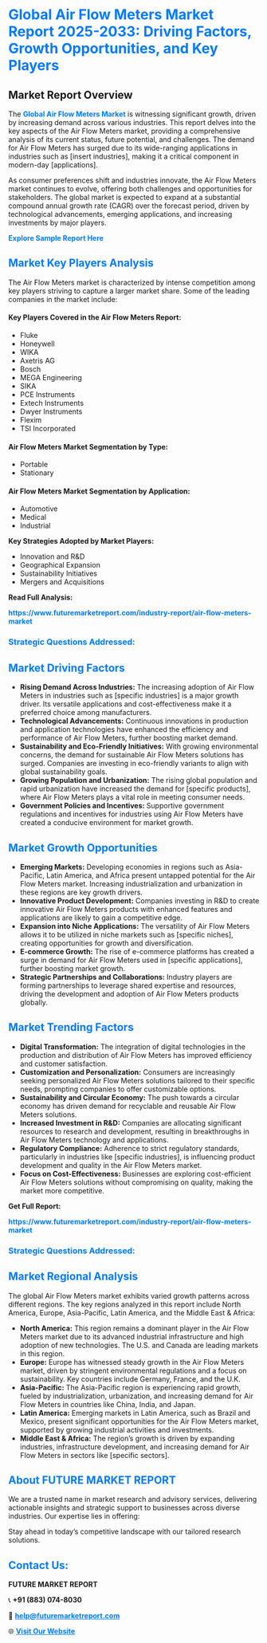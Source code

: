 <h1 style="color: #007BFF;">Global Air Flow Meters Market Report 2025-2033: Driving Factors, Growth Opportunities, and Key Players</h1>

<section id="overview">
<h2>Market Report Overview</h2>
<p>The <a href="https://www.futuremarketreport.com/industry-report/air-flow-meters-market" style="color: #007BFF; text-decoration: none;"><strong>Global Air Flow Meters Market</strong></a> is witnessing significant growth, driven by increasing demand across various industries. This report delves into the key aspects of the Air Flow Meters market, providing a comprehensive analysis of its current status, future potential, and challenges. The demand for Air Flow Meters has surged due to its wide-ranging applications in industries such as [insert industries], making it a critical component in modern-day [applications].</p>
<p>As consumer preferences shift and industries innovate, the Air Flow Meters market continues to evolve, offering both challenges and opportunities for stakeholders. The global market is expected to expand at a substantial compound annual growth rate (CAGR) over the forecast period, driven by technological advancements, emerging applications, and increasing investments by major players.</p>
</section>

<section id="overview">
<p><a href="https://www.futuremarketreport.com/request-sample/reportId=58689" style="color: #007BFF; text-decoration: none;"><strong>Explore Sample Report Here</strong></a></p>
</section>

<section id="key-players">
<h2 style="color: #007BFF;">Market Key Players Analysis</h2>
<p>The Air Flow Meters market is characterized by intense competition among key players striving to capture a larger market share. Some of the leading companies in the market include:</p>
<h4>Key Players Covered in the Air Flow Meters Report:</h4>
<ul><li>Fluke</li><li>Honeywell</li><li>WIKA</li><li>Axetris AG</li><li>Bosch</li><li>MEGA Engineering</li><li>SIKA</li><li>PCE Instruments</li><li>Extech Instruments</li><li>Dwyer Instruments</li><li>Flexim</li><li>TSI Incorporated</li></ul>
<h4>Air Flow Meters Market Segmentation by Type:</h4>
<ul><li>Portable</li><li>Stationary</li></ul>

<h4>Air Flow Meters Market Segmentation by Application:</h4>
<ul><li>Automotive</li><li>Medical</li><li>Industrial</li></ul>
<p><strong>Key Strategies Adopted by Market Players:</strong></p>
<ul>
<li>Innovation and R&D</li>
<li>Geographical Expansion</li>
<li>Sustainability Initiatives</li>
<li>Mergers and Acquisitions</li>
</ul>
</section>

<section>
<p><strong>Read Full Analysis: </strong></p><a href="https://www.futuremarketreport.com/industry-report/air-flow-meters-market" style="color: #007BFF; text-decoration: none;"><strong>https://www.futuremarketreport.com/industry-report/air-flow-meters-market</strong></a>
<h3 style="color: #007BFF;">Strategic Questions Addressed:</h3>
</section>

<section id="driving-factors">
<h2 style="color: #007BFF;">Market Driving Factors</h2>
<ul>
<li><strong>Rising Demand Across Industries:</strong> The increasing adoption of Air Flow Meters in industries such as [specific industries] is a major growth driver. Its versatile applications and cost-effectiveness make it a preferred choice among manufacturers.</li>
<li><strong>Technological Advancements:</strong> Continuous innovations in production and application technologies have enhanced the efficiency and performance of Air Flow Meters, further boosting market demand.</li>
<li><strong>Sustainability and Eco-Friendly Initiatives:</strong> With growing environmental concerns, the demand for sustainable Air Flow Meters solutions has surged. Companies are investing in eco-friendly variants to align with global sustainability goals.</li>
<li><strong>Growing Population and Urbanization:</strong> The rising global population and rapid urbanization have increased the demand for [specific products], where Air Flow Meters plays a vital role in meeting consumer needs.</li>
<li><strong>Government Policies and Incentives:</strong> Supportive government regulations and incentives for industries using Air Flow Meters have created a conducive environment for market growth.</li>
</ul>
</section>

<section id="growth-opportunities">
<h2 style="color: #007BFF;">Market Growth Opportunities</h2>
<ul>
<li><strong>Emerging Markets:</strong> Developing economies in regions such as Asia-Pacific, Latin America, and Africa present untapped potential for the Air Flow Meters market. Increasing industrialization and urbanization in these regions are key growth drivers.</li>
<li><strong>Innovative Product Development:</strong> Companies investing in R&D to create innovative Air Flow Meters products with enhanced features and applications are likely to gain a competitive edge.</li>
<li><strong>Expansion into Niche Applications:</strong> The versatility of Air Flow Meters allows it to be utilized in niche markets such as [specific niches], creating opportunities for growth and diversification.</li>
<li><strong>E-commerce Growth:</strong> The rise of e-commerce platforms has created a surge in demand for Air Flow Meters used in [specific applications], further boosting market growth.</li>
<li><strong>Strategic Partnerships and Collaborations:</strong> Industry players are forming partnerships to leverage shared expertise and resources, driving the development and adoption of Air Flow Meters products globally.</li>
</ul>
</section>

<section id="trending-factors">
<h2 style="color: #007BFF;">Market Trending Factors</h2>
<ul>
<li><strong>Digital Transformation:</strong> The integration of digital technologies in the production and distribution of Air Flow Meters has improved efficiency and customer satisfaction.</li>
<li><strong>Customization and Personalization:</strong> Consumers are increasingly seeking personalized Air Flow Meters solutions tailored to their specific needs, prompting companies to offer customizable options.</li>
<li><strong>Sustainability and Circular Economy:</strong> The push towards a circular economy has driven demand for recyclable and reusable Air Flow Meters solutions.</li>
<li><strong>Increased Investment in R&D:</strong> Companies are allocating significant resources to research and development, resulting in breakthroughs in Air Flow Meters technology and applications.</li>
<li><strong>Regulatory Compliance:</strong> Adherence to strict regulatory standards, particularly in industries like [specific industries], is influencing product development and quality in the Air Flow Meters market.</li>
<li><strong>Focus on Cost-Effectiveness:</strong> Businesses are exploring cost-efficient Air Flow Meters solutions without compromising on quality, making the market more competitive.</li>
</ul>
</section>

<section>
<p><strong>Get Full Report: </strong></p><a href="https://www.futuremarketreport.com/industry-report/air-flow-meters-market" style="color: #007BFF; text-decoration: none;"><strong>https://www.futuremarketreport.com/industry-report/air-flow-meters-market</strong></a>
<h3 style="color: #007BFF;">Strategic Questions Addressed:</h3>
</section>


<section id="regional-analysis">
<h2 style="color: #007BFF;">Market Regional Analysis</h2>
<p>The global Air Flow Meters market exhibits varied growth patterns across different regions. The key regions analyzed in this report include North America, Europe, Asia-Pacific, Latin America, and the Middle East & Africa:</p>
<ul>
<li><strong>North America:</strong> This region remains a dominant player in the Air Flow Meters market due to its advanced industrial infrastructure and high adoption of new technologies. The U.S. and Canada are leading markets in this region.</li>
<li><strong>Europe:</strong> Europe has witnessed steady growth in the Air Flow Meters market, driven by stringent environmental regulations and a focus on sustainability. Key countries include Germany, France, and the U.K.</li>
<li><strong>Asia-Pacific:</strong> The Asia-Pacific region is experiencing rapid growth, fueled by industrialization, urbanization, and increasing demand for Air Flow Meters in countries like China, India, and Japan.</li>
<li><strong>Latin America:</strong> Emerging markets in Latin America, such as Brazil and Mexico, present significant opportunities for the Air Flow Meters market, supported by growing industrial activities and investments.</li>
<li><strong>Middle East & Africa:</strong> The region’s growth is driven by expanding industries, infrastructure development, and increasing demand for Air Flow Meters in sectors like [specific sectors].</li>
</ul>
</section>

<footer>
<h2 style="color: #007BFF;">About FUTURE MARKET REPORT</h2>
<p>We are a trusted name in market research and advisory services, delivering actionable insights and strategic support to businesses across diverse industries. Our expertise lies in offering:</p>

<p>Stay ahead in today’s competitive landscape with our tailored research solutions.</p>

<h2 style="color: #007BFF;">Contact Us:</h2>
<p><strong>FUTURE MARKET REPORT</strong></p>
<p>📞 <strong>+91 (883) 074-8030</strong></p>
<p>📧 <strong><a href="mailto:help@futuremarketreport.com" style="color: #007BFF;">help@futuremarketreport.com</a></strong></p>
<p>🌐 <strong><a href="https://www.futuremarketreport.com/" style="color: #007BFF;">Visit Our Website</a></strong></p>
</footer>